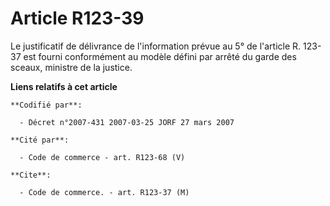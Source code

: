 # Article R123-39

Le justificatif de délivrance de l'information prévue au 5° de l'article R. 123-37 est fourni conformément au modèle défini
par arrêté du garde des sceaux, ministre de la justice.

**Liens relatifs à cet article**

	**Codifié par**:

	  - Décret n°2007-431 2007-03-25 JORF 27 mars 2007

	**Cité par**:

	  - Code de commerce - art. R123-68 (V)

	**Cite**:

	  - Code de commerce. - art. R123-37 (M)
